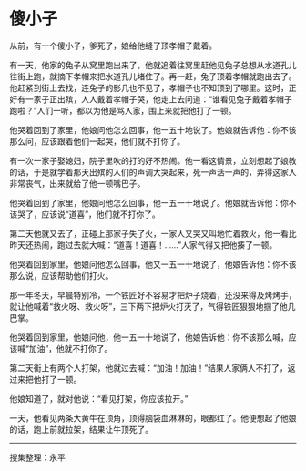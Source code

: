 # 傻小子

从前，有一个傻小子，爹死了，娘给他缝了顶孝帽子戴着。

有一天，他家的兔子从窝里跑出来了，他就追着往窝里赶他见兔子总想从水道孔儿往街上跑，就摘下孝帽来把水道孔儿堵住了。再一赶，兔子顶着孝帽就跑出去了。他赶紧到街上去找，连兔子的影几也不见了，孝帽子也不知顶到了哪里。这时，正好有一家子正出殡，人人戴着孝帽子哭，他走上去问道：“谁看见兔子戴着孝帽子跑啦？”人们一听，都以为他是骂人家，围上来就把他打了一顿。

他哭着回到了家里，他娘问他怎么回事，他一五十地说了。他娘就告诉他：你不该那么问，应该跟着他们一起哭，他们就不打你了。

有一次一家子娶媳妇，院子里吹的打的好不热闹。他一看这情景，立刻想起了娘教的话，于是就学着那天出殡的人们的声调大哭起来，死一声活一声的，弄得这家人非常丧气，出来就给了他一顿嘴巴子。

他哭着回到了家里，他娘问他怎么回事，他一五一十地说了。他娘就告诉他：你不该哭了，应该说“道喜”，他们就不打你了。

第二天他就又去了，正碰上那家子失了火，一家人又哭又叫地忙着救火，他一看比昨天还热闹，跑过去就大喊：“道喜！道喜！......”人家气得又把他揍了一顿。

他哭着回到家里，他娘问他怎么回事，他又一五一十地说了，他娘告诉他：你不该那么说，应该帮助他们打火。

那一年冬天，早晨特别冷，一个铁匠好不容易才把炉子烧着，还没来得及烤烤手，就让他喊着“救火呀、救火呀”，三下两下把炉火打灭了，气得铁匠狠狠地掴了他几巴掌。

他哭着回到家里，他娘问他，他一五一十地说了，他娘告诉他：你不该那么喊，应该喊“加油”，他就不打你了。

第二天街上有两个人打架，他就过去喊：“加油！加油！”结果人家俩人不打了，返过来把他打了一顿。

他娘知道了，就对他说：“看见打架，你应该拉开。”

一天，他看见两条大黄牛在顶角，顶得脑袋血淋淋的，眼都红了。他便想起了他娘的话，跑上前就拉架，结果让牛顶死了。

---

搜集整理：永平
